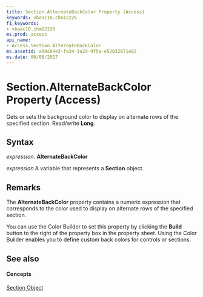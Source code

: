 ```yaml
---
title: Section.AlternateBackColor Property (Access)
keywords: vbaac10.chm12226
f1_keywords:
- vbaac10.chm12226
ms.prod: access
api_name:
- Access.Section.AlternateBackColor
ms.assetid: a99c84e3-fa34-3a29-9f5a-e52032671e82
ms.date: 06/08/2017
---
```



# Section.AlternateBackColor Property (Access)

Gets or sets the background color to display on alternate rows of the specified section. Read/write **Long**.


## Syntax

 _expression_. **AlternateBackColor**

 _expression_ A variable that represents a **Section** object.


## Remarks

The **AlternateBackColor** property contains a numeric expression that corresponds to the color used to display on alternate rows of the specified section.

You can use the Color Builder to set this property by clicking the **Build** button to the right of the property box in the property sheet. Using the Color Builder enables you to define custom back colors for controls or sections.


## See also


#### Concepts


[Section Object](section-object-access.md)

